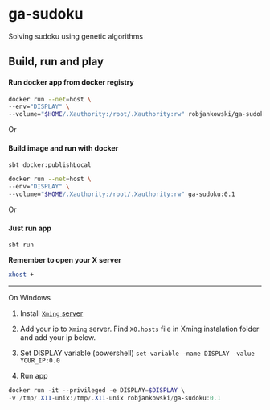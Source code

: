 # ga-sudoku
Solving sudoku using genetic algorithms

## Build, run and play

#### Run docker app from docker registry
```bash
docker run --net=host \
--env="DISPLAY" \
--volume="$HOME/.Xauthority:/root/.Xauthority:rw" robjankowski/ga-sudoku:0.1
```

Or 
#### Build image and run with docker

```sbtshell
sbt docker:publishLocal
```

```bash
docker run --net=host \
--env="DISPLAY" \
--volume="$HOME/.Xauthority:/root/.Xauthority:rw" ga-sudoku:0.1
```

Or 
#### Just run app
```sbtshell
sbt run
```


**Remember to open your X server**
```bash
xhost +
```


*** 
On Windows

1. Install [`Xming` server](https://sourceforge.net/projects/xming/)

2. Add your ip to `Xming` server. Find `X0.hosts` file in Xming instalation folder and add your ip below.

3. Set DISPLAY variable (powershell) `set-variable -name DISPLAY -value YOUR_IP:0.0`

4. Run app
```powershell
docker run -it --privileged -e DISPLAY=$DISPLAY \ 
-v /tmp/.X11-unix:/tmp/.X11-unix robjankowski/ga-sudoku:0.1
```